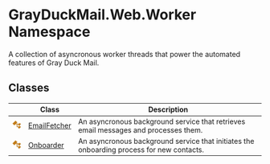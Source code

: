 GrayDuckMail.Web.Worker Namespace
=================================
A collection of asyncronous worker threads that power the automated features of Gray Duck Mail.


Classes
-------

|                 | Class             | Description                                                                               |
| --------------- | ----------------- | ----------------------------------------------------------------------------------------- |
| ![Public class] | [EmailFetcher][1] | An asyncronous background service that retrieves email messages and processes them.       |
| ![Public class] | [Onboarder][2]    | An asyncronous background service that initiates the onboarding process for new contacts. |

[1]: EmailFetcher/README.md
[2]: Onboarder/README.md
[Public class]: ../icons/pubclass.svg "Public class"